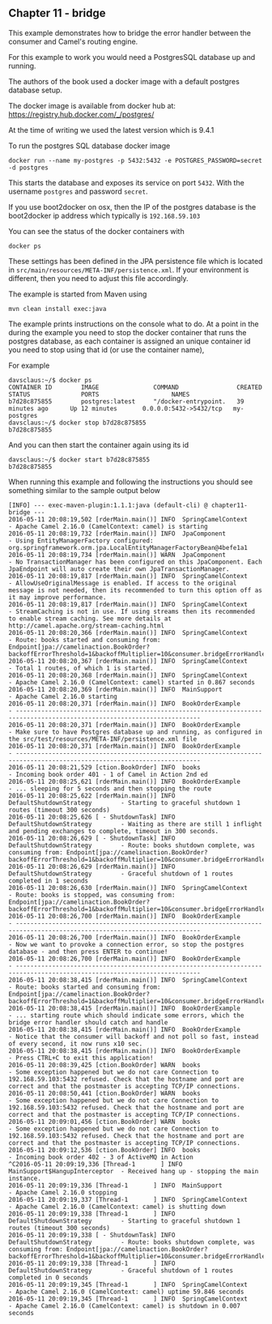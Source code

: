 Chapter 11 - bridge
-------------------

This example demonstrates how to bridge the error handler between the consumer and Camel's routing engine.

For this example to work you would need a PostgresSQL database up and running.

The authors of the book used a docker image with a default postgres database setup.

The docker image is available from docker hub at: https://registry.hub.docker.com/_/postgres/

At the time of writing we used the latest version which is 9.4.1

To run the postgres SQL database docker image

    docker run --name my-postgres -p 5432:5432 -e POSTGRES_PASSWORD=secret -d postgres

This starts the database and exposes its service on port `5432`.
With the username `postgres` and password `secret`.

If you use boot2docker on osx, then the IP of the postgres database
is the boot2docker ip address which typically is `192.168.59.103`

You can see the status of the docker containers with

    docker ps

These settings has been defined in the JPA persistence file which is located in
`src/main/resources/META-INF/persistence.xml`. If your environment is different,
then you need to adjust this file accordingly.

The example is started from Maven using

    mvn clean install exec:java

The example prints instructions on the console what to do. At a point in the during the example you need
to stop the docker container that runs the postgres database, as each container is assigned an unique container id
you need to stop using that id (or use the container name),

For example

```
davsclaus:~/$ docker ps
CONTAINER ID        IMAGE               COMMAND                CREATED             STATUS              PORTS                    NAMES
b7d28c875855        postgres:latest     "/docker-entrypoint.   39 minutes ago      Up 12 minutes       0.0.0.0:5432->5432/tcp   my-postgres
davsclaus:~/$ docker stop b7d28c875855
b7d28c875855
```

And you can then start the container again using its id

```
davsclaus:~/$ docker start b7d28c875855
b7d28c875855
```

When running this example and following the instructions you should see something similar to the sample output below

    [INFO] --- exec-maven-plugin:1.1.1:java (default-cli) @ chapter11-bridge ---
    2016-05-11 20:08:19,502 [rderMain.main()] INFO  SpringCamelContext             - Apache Camel 2.16.0 (CamelContext: camel) is starting
    2016-05-11 20:08:19,732 [rderMain.main()] INFO  JpaComponent                   - Using EntityManagerFactory configured: org.springframework.orm.jpa.LocalEntityManagerFactoryBean@4befe1a1
    2016-05-11 20:08:19,734 [rderMain.main()] WARN  JpaComponent                   - No TransactionManager has been configured on this JpaComponent. Each JpaEndpoint will auto create their own JpaTransactionManager.
    2016-05-11 20:08:19,817 [rderMain.main()] INFO  SpringCamelContext             - AllowUseOriginalMessage is enabled. If access to the original message is not needed, then its recommended to turn this option off as it may improve performance.
    2016-05-11 20:08:19,817 [rderMain.main()] INFO  SpringCamelContext             - StreamCaching is not in use. If using streams then its recommended to enable stream caching. See more details at http://camel.apache.org/stream-caching.html
    2016-05-11 20:08:20,366 [rderMain.main()] INFO  SpringCamelContext             - Route: books started and consuming from: Endpoint[jpa://camelinaction.BookOrder?backoffErrorThreshold=1&backoffMultiplier=10&consumer.bridgeErrorHandler=true&delay=1000]
    2016-05-11 20:08:20,367 [rderMain.main()] INFO  SpringCamelContext             - Total 1 routes, of which 1 is started.
    2016-05-11 20:08:20,368 [rderMain.main()] INFO  SpringCamelContext             - Apache Camel 2.16.0 (CamelContext: camel) started in 0.867 seconds
    2016-05-11 20:08:20,369 [rderMain.main()] INFO  MainSupport                    - Apache Camel 2.16.0 starting
    2016-05-11 20:08:20,371 [rderMain.main()] INFO  BookOrderExample               - -------------------------------------------------------------------------------------------------------------------------
    2016-05-11 20:08:20,371 [rderMain.main()] INFO  BookOrderExample               - Make sure to have Postgres database up and running, as configured in the src/test/resources/META-INF/persistence.xml file
    2016-05-11 20:08:20,371 [rderMain.main()] INFO  BookOrderExample               - -------------------------------------------------------------------------------------------------------------------------
    2016-05-11 20:08:21,529 [ction.BookOrder] INFO  books                          - Incoming book order 401 - 1 of Camel in Action 2nd ed
    2016-05-11 20:08:25,621 [rderMain.main()] INFO  BookOrderExample               - ... sleeping for 5 seconds and then stopping the route
    2016-05-11 20:08:25,622 [rderMain.main()] INFO  DefaultShutdownStrategy        - Starting to graceful shutdown 1 routes (timeout 300 seconds)
    2016-05-11 20:08:25,626 [ - ShutdownTask] INFO  DefaultShutdownStrategy        - Waiting as there are still 1 inflight and pending exchanges to complete, timeout in 300 seconds.
    2016-05-11 20:08:26,629 [ - ShutdownTask] INFO  DefaultShutdownStrategy        - Route: books shutdown complete, was consuming from: Endpoint[jpa://camelinaction.BookOrder?backoffErrorThreshold=1&backoffMultiplier=10&consumer.bridgeErrorHandler=true&delay=1000]
    2016-05-11 20:08:26,629 [rderMain.main()] INFO  DefaultShutdownStrategy        - Graceful shutdown of 1 routes completed in 1 seconds
    2016-05-11 20:08:26,630 [rderMain.main()] INFO  SpringCamelContext             - Route: books is stopped, was consuming from: Endpoint[jpa://camelinaction.BookOrder?backoffErrorThreshold=1&backoffMultiplier=10&consumer.bridgeErrorHandler=true&delay=1000]
    2016-05-11 20:08:26,700 [rderMain.main()] INFO  BookOrderExample               - -------------------------------------------------------------------------------------------------------------------------
    2016-05-11 20:08:26,700 [rderMain.main()] INFO  BookOrderExample               - Now we want to provoke a connection error, so stop the postgres database - and then press ENTER to continue!
    2016-05-11 20:08:26,700 [rderMain.main()] INFO  BookOrderExample               - -------------------------------------------------------------------------------------------------------------------------
    2016-05-11 20:08:38,415 [rderMain.main()] INFO  SpringCamelContext             - Route: books started and consuming from: Endpoint[jpa://camelinaction.BookOrder?backoffErrorThreshold=1&backoffMultiplier=10&consumer.bridgeErrorHandler=true&delay=1000]
    2016-05-11 20:08:38,415 [rderMain.main()] INFO  BookOrderExample               - ... starting route which should indicate some errors, which the bridge error handler should catch and handle
    2016-05-11 20:08:38,415 [rderMain.main()] INFO  BookOrderExample               - Notice that the consumer will backoff and not poll so fast, instead of every second, it now runs x10 sec.
    2016-05-11 20:08:38,415 [rderMain.main()] INFO  BookOrderExample               - Press CTRL+C to exit this application!
    2016-05-11 20:08:39,425 [ction.BookOrder] WARN  books                          - Some exception happened but we do not care Connection to 192.168.59.103:5432 refused. Check that the hostname and port are correct and that the postmaster is accepting TCP/IP connections.
    2016-05-11 20:08:50,441 [ction.BookOrder] WARN  books                          - Some exception happened but we do not care Connection to 192.168.59.103:5432 refused. Check that the hostname and port are correct and that the postmaster is accepting TCP/IP connections.
    2016-05-11 20:09:01,456 [ction.BookOrder] WARN  books                          - Some exception happened but we do not care Connection to 192.168.59.103:5432 refused. Check that the hostname and port are correct and that the postmaster is accepting TCP/IP connections.
    2016-05-11 20:09:12,536 [ction.BookOrder] INFO  books                          - Incoming book order 402 - 3 of ActiveMQ in Action
    ^C2016-05-11 20:09:19,336 [Thread-1       ] INFO  MainSupport$HangupInterceptor  - Received hang up - stopping the main instance.
    2016-05-11 20:09:19,336 [Thread-1       ] INFO  MainSupport                    - Apache Camel 2.16.0 stopping
    2016-05-11 20:09:19,337 [Thread-1       ] INFO  SpringCamelContext             - Apache Camel 2.16.0 (CamelContext: camel) is shutting down
    2016-05-11 20:09:19,338 [Thread-1       ] INFO  DefaultShutdownStrategy        - Starting to graceful shutdown 1 routes (timeout 300 seconds)
    2016-05-11 20:09:19,338 [ - ShutdownTask] INFO  DefaultShutdownStrategy        - Route: books shutdown complete, was consuming from: Endpoint[jpa://camelinaction.BookOrder?backoffErrorThreshold=1&backoffMultiplier=10&consumer.bridgeErrorHandler=true&delay=1000]
    2016-05-11 20:09:19,338 [Thread-1       ] INFO  DefaultShutdownStrategy        - Graceful shutdown of 1 routes completed in 0 seconds
    2016-05-11 20:09:19,345 [Thread-1       ] INFO  SpringCamelContext             - Apache Camel 2.16.0 (CamelContext: camel) uptime 59.846 seconds
    2016-05-11 20:09:19,345 [Thread-1       ] INFO  SpringCamelContext             - Apache Camel 2.16.0 (CamelContext: camel) is shutdown in 0.007 seconds
